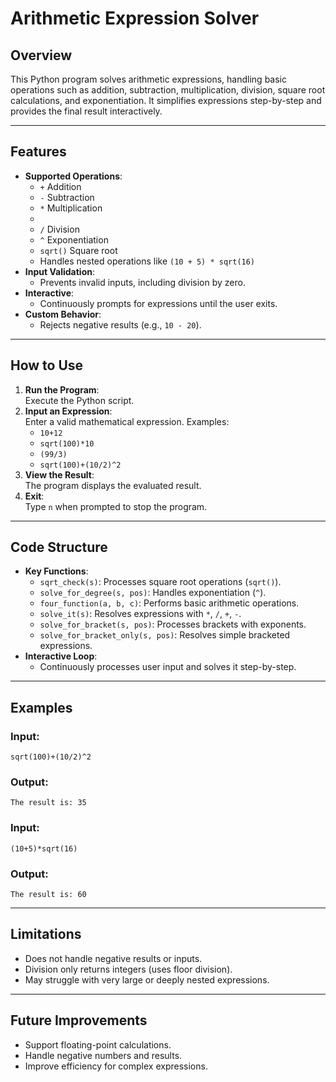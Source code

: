 # **Arithmetic Expression Solver**

## **Overview**
This Python program solves arithmetic expressions, handling basic operations such as addition, subtraction, multiplication, division, square root calculations, and exponentiation. It simplifies expressions step-by-step and provides the final result interactively.


---

## **Features**
- **Supported Operations**:
  - `+` Addition
  - `-` Subtraction
  - `*` Multiplication
  - 
  - `/` Division
  - `^` Exponentiation
  - `sqrt()` Square root
  - Handles nested operations like `(10 + 5) * sqrt(16)`
- **Input Validation**:
  - Prevents invalid inputs, including division by zero.
- **Interactive**:
  - Continuously prompts for expressions until the user exits.
- **Custom Behavior**:
  - Rejects negative results (e.g., `10 - 20`).

---

## **How to Use**
1. **Run the Program**:  
   Execute the Python script.
2. **Input an Expression**:  
   Enter a valid mathematical expression. Examples:
   - `10+12`
   - `sqrt(100)*10`
   - `(99/3)`
   - `sqrt(100)+(10/2)^2`
3. **View the Result**:  
   The program displays the evaluated result.
4. **Exit**:  
   Type `n` when prompted to stop the program.

---

## **Code Structure**
- **Key Functions**:
  - `sqrt_check(s)`: Processes square root operations (`sqrt()`).
  - `solve_for_degree(s, pos)`: Handles exponentiation (`^`).
  - `four_function(a, b, c)`: Performs basic arithmetic operations.
  - `solve_it(s)`: Resolves expressions with `*`, `/`, `+`, `-`.
  - `solve_for_bracket(s, pos)`: Processes brackets with exponents.
  - `solve_for_bracket_only(s, pos)`: Resolves simple bracketed expressions.
- **Interactive Loop**:
  - Continuously processes user input and solves it step-by-step.

---

## **Examples**
### **Input**:  
`sqrt(100)+(10/2)^2`  
### **Output**:  
`The result is: 35`  

### **Input**:  
`(10+5)*sqrt(16)`  
### **Output**:  
`The result is: 60`  


---

## **Limitations**
- Does not handle negative results or inputs.
- Division only returns integers (uses floor division).
- May struggle with very large or deeply nested expressions.

---

## **Future Improvements**
- Support floating-point calculations.
- Handle negative numbers and results.
- Improve efficiency for complex expressions.
